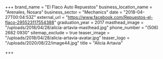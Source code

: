 +++
brand_name = "El Flaco Auto Repuestos"
business_location_name = "Arenales, Nosara"
business_sector = "Mechanics"
date = "2018-04-27T00:04:53Z"
external_url = "https://www.facebook.com/Repuestos-el-flaco-295523117554388"
graduation_year = 2017
masthead_image = "/uploads/2018/04/28/alicia-artavia-masthead.jpg"
phone_number = "(506) 2682 0930"
sitemap_exclude = true
teaser_image = "/uploads/2018/04/28/alicia-artavia-avatar.jpg"
teaser_logo = "/uploads/2020/08/22/image44.jpg"
title = "Alicia Artavia"

+++
